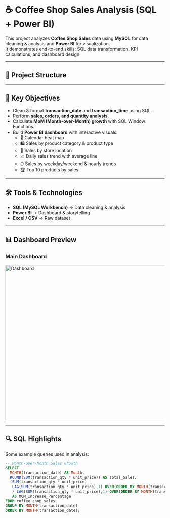 # ☕ Coffee Shop Sales Analysis (SQL + Power BI)

This project analyzes **Coffee Shop Sales** data using **MySQL** for data cleaning & analysis and **Power BI** for visualization.  
It demonstrates end-to-end skills: SQL data transformation, KPI calculations, and dashboard design.

---

## 📂 Project Structure

---

## 🔑 Key Objectives
- Clean & format **transaction_date** and **transaction_time** using SQL.
- Perform **sales, orders, and quantity analysis**.
- Calculate **MoM (Month-over-Month) growth** with SQL Window Functions.
- Build **Power BI dashboard** with interactive visuals:
  - 📅 Calendar heat map  
  - 🛍️ Sales by product category & product type  
  - 📍 Sales by store location  
  - 📈 Daily sales trend with average line  
  - ⏰ Sales by weekday/weekend & hourly trends  
  - 🏆 Top 10 products by sales  

---

## 🛠️ Tools & Technologies
- **SQL (MySQL Workbench)** → Data cleaning & analysis  
- **Power BI** → Dashboard & storytelling  
- **Excel / CSV** → Raw dataset  

---
## 📊 Dashboard Preview
### Main Dashboard
<img src="https://github.com/user-attachments/assets/6ebcc5e6-a8b7-459d-86d5-fb556a1e8f9d" width="805" height="490" alt="Dashboard" />

---

## 🔍 SQL Highlights
Some example queries used in analysis:

```sql
-- Month-over-Month Sales Growth
SELECT 
  MONTH(transaction_date) AS Month, 
  ROUND(SUM(transaction_qty * unit_price)) AS Total_Sales,
  (SUM(transaction_qty * unit_price) - 
   LAG(SUM(transaction_qty * unit_price),1) OVER(ORDER BY MONTH(transaction_date))) 
   / LAG(SUM(transaction_qty * unit_price),1) OVER(ORDER BY MONTH(transaction_date)) * 100 
   AS MOM_Increase_Percentage
FROM coffee_shop_sales
GROUP BY MONTH(transaction_date)
ORDER BY MONTH(transaction_date);
